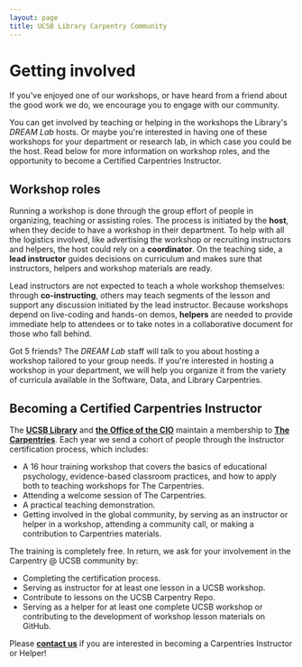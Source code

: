```yaml
---
layout: page
title: UCSB Library Carpentry Community
---
```


# Getting involved
If you've enjoyed one of our workshops, or have heard from a friend about the good work we do, we encourage you to engage with our community.

You can get involved  by teaching or helping in the workshops the Library's *DREAM Lab* hosts. Or maybe you're interested in having one of these workshops for your department or research lab, in which case you could be the host. Read below for more information on workshop roles, and the opportunity to become a Certified Carpentries Instructor.


## Workshop roles

Running a workshop is done through the group effort of people in organizing, teaching or assisting roles. The process is initiated by the <b>host</b>, when they decide to have a workshop in their department. To help with all the logistics involved, like advertising the workshop or recruiting instructors and helpers, the host could rely on a <b>coordinator</b>. On the  teaching side, a <b>lead instructor</b> guides decisions on curriculum and makes sure that instructors, helpers and workshop materials are ready.

Lead instructors are not expected to teach a whole workshop themselves: through <b>co-instructing</b>, others may teach segments of the lesson and support any discussion initiated by the lead instructor. Because workshops depend on live-coding and hands-on demos, <b>helpers</b> are needed to provide immediate help to attendees or to take notes in a collaborative document for those who fall behind.

Got 5 friends? The *DREAM Lab* staff will talk to you about hosting a workshop tailored to your group needs. If you're interested in hosting a workshop in your department, we will help you organize it from the variety of curricula available in the Software, Data, and Library Carpentries.

## Becoming a Certified Carpentries Instructor

The <b>[UCSB Library](https://www.library.ucsb.edu/)</b> and <b>[the Office of the CIO](https://cio.ucsb.edu/about/cio)</b> maintain a membership to
<b>[The Carpentries](https://carpentries.org/)</b>. Each year we send a cohort of
people through the Instructor certification process, which includes:

* A 16 hour training workshop that covers the basics of educational psychology, evidence-based classroom practices, and how to apply both to teaching workshops for The Carpentries.
* Attending a welcome session of The Carpentries.
* A practical teaching demonstration.
* Getting involved in the global community, by serving as an instructor or helper in a workshop, attending a community call, or making a contribution to Carpentries materials.

The training is completely free. In return, we ask for your involvement in the Carpentry @ UCSB community by:
* Completing the certification process.
* Serving as instructor for at least one lesson in a UCSB workshop.
* Contribute to lessons on the UCSB Carpentry Repo.
* Serving as a helper for at least one complete UCSB workshop or contributing to the development of workshop lesson materials on GitHub.

Please <b>[contact us](mailto:dreamlab@library.ucsb.edu)</b> if you are interested in becoming a Carpentries Instructor or Helper!